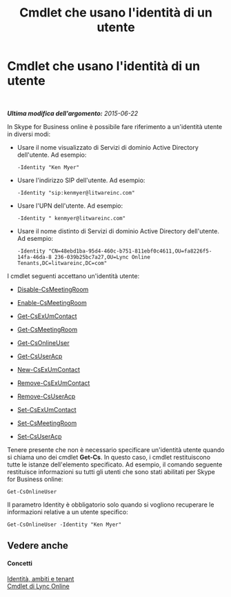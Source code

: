 ﻿---
title: Cmdlet che usano l'identità di un utente
TOCTitle: Cmdlet che usano l'identità di un utente
ms:assetid: be87409f-6372-4c70-91ac-6ef13dfbe65a
ms:mtpsurl: https://technet.microsoft.com/it-it/library/Dn362842(v=OCS.15)
ms:contentKeyID: 56269978
ms.date: 08/24/2015
mtps_version: v=OCS.15
ms.translationtype: HT
---

# Cmdlet che usano l'identità di un utente

 

_**Ultima modifica dell'argomento:** 2015-06-22_

In Skype for Business online è possibile fare riferimento a un'identità utente in diversi modi:

  - Usare il nome visualizzato di Servizi di dominio Active Directory dell'utente. Ad esempio:
    
        -Identity "Ken Myer"

  - Usare l'indirizzo SIP dell'utente. Ad esempio:
    
        -Identity "sip:kenmyer@litwareinc.com"

  - Usare l'UPN dell'utente. Ad esempio:
    
        -Identity " kenmyer@litwareinc.com"

  - Usare il nome distinto di Servizi di dominio Active Directory dell'utente. Ad esempio:
    
        -Identity "CN=48ebd1ba-95d4-460c-b751-811ebf0c4611,OU=fa8226f5-14fa-46da-8 236-039b25bc7a27,OU=Lync Online Tenants,DC=litwareinc,DC=com"

I cmdlet seguenti accettano un'identità utente:

  - [Disable-CsMeetingRoom](https://docs.microsoft.com/en-us/powershell/module/skype/Disable-CsMeetingRoom)

  - [Enable-CsMeetingRoom](https://docs.microsoft.com/en-us/powershell/module/skype/Enable-CsMeetingRoom)

  - [Get-CsExUmContact](https://docs.microsoft.com/en-us/powershell/module/skype/Get-CsExUmContact)

  - [Get-CsMeetingRoom](https://docs.microsoft.com/en-us/powershell/module/skype/Get-CsMeetingRoom)

  - [Get-CsOnlineUser](https://docs.microsoft.com/en-us/powershell/module/skype/Get-CsOnlineUser?view=skype-ps)

  - [Get-CsUserAcp](https://docs.microsoft.com/en-us/powershell/module/skype/Get-CsUserAcp)

  - [New-CsExUmContact](https://docs.microsoft.com/en-us/powershell/module/skype/New-CsExUmContact)

  - [Remove-CsExUmContact](https://docs.microsoft.com/en-us/powershell/module/skype/Remove-CsExUmContact)

  - [Remove-CsUserAcp](https://docs.microsoft.com/en-us/powershell/module/skype/Remove-CsUserAcp)

  - [Set-CsExUmContact](https://docs.microsoft.com/en-us/powershell/module/skype/Set-CsExUmContact)

  - [Set-CsMeetingRoom](https://docs.microsoft.com/en-us/powershell/module/skype/Set-CsMeetingRoom)

  - [Set-CsUserAcp](https://docs.microsoft.com/en-us/powershell/module/skype/Set-CsUserAcp)

Tenere presente che non è necessario specificare un'identità utente quando si chiama uno dei cmdlet **Get-Cs**. In questo caso, i cmdlet restituiscono tutte le istanze dell'elemento specificato. Ad esempio, il comando seguente restituisce informazioni su tutti gli utenti che sono stati abilitati per Skype for Business online:

    Get-CsOnlineUser

Il parametro Identity è obbligatorio solo quando si vogliono recuperare le informazioni relative a un utente specifico:

    Get-CsOnlineUser -Identity "Ken Myer"

## Vedere anche

#### Concetti

[Identità, ambiti e tenant](identities-scopes-and-tenants-in-skype-for-business-online.md)  
[Cmdlet di Lync Online](the-skype-for-business-online-cmdlets.md)

